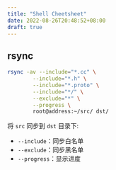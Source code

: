 ```yaml
---
title: "Shell Cheetsheet"
date: 2022-08-26T20:48:52+08:00
draft: true
---
```



## rsync

``` bash
rsync -av --include="*.cc" \
        --include="*.h" \
        --include="*.proto" \
        --include="*/" \
        --exclude="*" \
        --progress \
        root@address:~/src/ dst/
```

将 `src` 同步到 `dst` 目录下:

- `--include`：同步白名单
- `--exclude`：同步黑名单
- `--progress`：显示进度

